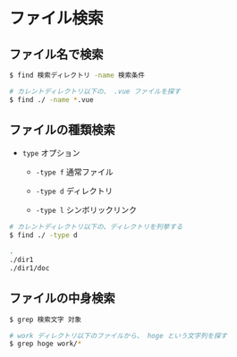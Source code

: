 # ファイル検索

## ファイル名で検索

```bash
$ find 検索ディレクトリ -name 検索条件
```

```bash
# カレントディレクトリ以下の、 .vue ファイルを探す
$ find ./ -name *.vue
```

## ファイルの種類検索

- `type` オプション

  - `-type f` 通常ファイル

  - `-type d` ディレクトリ

  - `-type l` シンボリックリンク

```bash
# カレントディレクトリ以下の、ディレクトリを列挙する
$ find ./ -type d

.
./dir1
./dir1/doc
```

## ファイルの中身検索

```bash
$ grep 検索文字 対象
```

```bash
# work ディレクトリ以下のファイルから、 hoge という文字列を探す
$ grep hoge work/*
```
